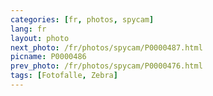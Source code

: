 ```yaml
---
categories: [fr, photos, spycam]
lang: fr
layout: photo
next_photo: /fr/photos/spycam/P0000487.html
picname: P0000486
prev_photo: /fr/photos/spycam/P0000476.html
tags: [Fotofalle, Zebra]
---
```


